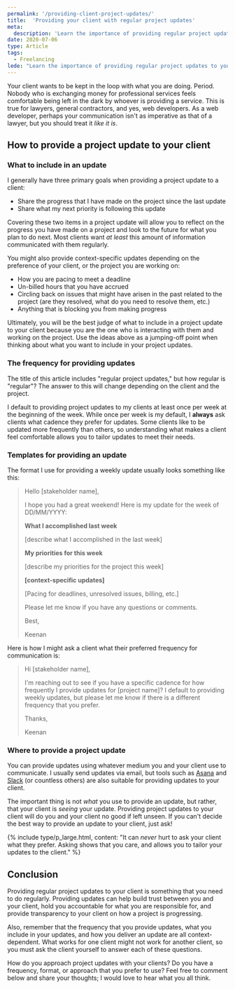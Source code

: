 ```yaml
---
permalink: '/providing-client-project-updates/'
title:  'Providing your client with regular project updates'
meta: 
  description: 'Learn the importance of providing regular project updates to your clients and how to send a perfect update.'
date: 2020-07-06
type: Article
tags:
  - Freelancing
lede: "Learn the importance of providing regular project updates to your clients and how to send a perfect update."
---
```


Your client wants to be kept in the loop with what you are doing. Period. Nobody who is exchanging money for professional services feels comfortable being left in the dark by whoever is providing a service. This is true for lawyers, general contractors, and yes, web developers. As a web developer, perhaps your communication isn't as imperative as that of a lawyer, but you should treat it *like it is*.

## How to provide a project update to your client
### What to include in an update
I generally have three primary goals when providing a project update to a client: 
- Share the progress that I have made on the project since the last update
- Share what my next priority is following this update

Covering these two items in a project update will allow you to reflect on the progress you have made on a project and look to the future for what you plan to do next. Most clients want *at least* this amount of information communicated with them regularly.

You might also provide context-specific updates depending on the preference of your client, or the project you are working on:
- How you are pacing to meet a deadline
- Un-billed hours that you have accrued 
- Circling back on issues that might have arisen in the past related to the project (are they resolved, what do you need to resolve them, etc.)
- Anything that is blocking you from making progress

Ultimately, you will be the best judge of what to include in a project update to your client because you are the one who is interacting with them and working on the project. Use the ideas above as a jumping-off point when thinking about what you want to include in your project updates. 

### The frequency for providing updates
The title of this article includes "regular project updates," but how regular is "regular"? The answer to this will change depending on the client and the project.

I default to providing project updates to my clients at least once per week at the beginning of the week. While once per week is my default, I **always** ask clients what cadence they prefer for updates. Some clients like to be updated more frequently than others, so understanding what makes a client feel comfortable allows you to tailor updates to meet their needs.

### Templates for providing an update
The format I use for providing a weekly update usually looks something like this: 

> Hello [stakeholder name],
> 
> I hope you had a great weekend! Here is my update for the week of DD/MM/YYYY: 
> 
> **What I accomplished last week**
>
> [describe what I accomplished in the last week]
> 
> **My priorities for this week**
> 
> [describe my priorities for the project this week]
> 
> **[context-specific updates]**
> 
> [Pacing for deadlines, unresolved issues, billing, etc.]
> 
> Please let me know if you have any questions or comments. 
> 
> Best,
>
> Keenan 

Here is how I might ask a client what their preferred frequency for communication is: 

> Hi [stakeholder name], 
> 
> I'm reaching out to see if you have a specific cadence for how frequently I provide updates for [project name]? I default to providing weekly updates, but please let me know if there is a different frequency that you prefer.
> 
> Thanks, 
>
> Keenan

### Where to provide a project update
You can provide updates using whatever medium you and your client use to communicate. I usually send updates via email, but tools such as [Asana](https://asana.com/) and [Slack](https://slack.com/) (or countless others) are also suitable for providing updates to your client. 

The important thing is not *what* you use to provide an update, but rather, that your client is *seeing* your update. Providing project updates to your client will do you and your client no good if left unseen. If you can't decide the best way to provide an update to your client, just ask! 

{% include type/p_large.html, content: "It can <em>never</em> hurt to ask your client what they prefer. Asking shows that you care, and allows you to tailor your updates to the client." %}

## Conclusion 
Providing regular project updates to your client is something that you need to do regularly. Providing updates can help build trust between you and your client, hold you accountable for what you are responsible for, and provide transparency to your client on how a project is progressing. 

Also, remember that the frequency that you provide updates, what you include in your updates, and how you deliver an update are all context-dependent. What works for one client might not work for another client, so you must ask the client yourself to answer each of these questions.

How do you approach project updates with your clients? Do you have a frequency, format, or approach that you prefer to use? Feel free to comment below and share your thoughts; I would love to hear what you all think.